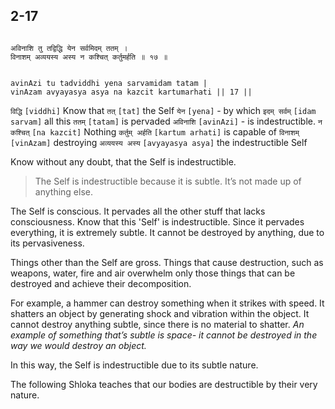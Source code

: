 ## 2-17


```shloka-sa

अविनाशि तु तद्विद्धि येन सर्वमिदम् ततम् ।
विनाशम् अव्ययस्य अस्य न कश्चित् कर्तुमर्हति ॥ १७ ॥

```
```shloka-sa-hk

avinAzi tu tadviddhi yena sarvamidam tatam |
vinAzam avyayasya asya na kazcit kartumarhati || 17 ||

```
`विद्धि` `[viddhi]` Know that `तत्` `[tat]` the Self `येन` `[yena]` - by which `इदम् सर्वम्` `[idam sarvam]` all this `ततम्` `[tatam]` is pervaded `अविनाशि` `[avinAzi]` - is indestructible. `न कश्चित्` `[na kazcit]` Nothing `कर्तुम् अर्हति` `[kartum arhati]` is capable of `विनाशम्` `[vinAzam]` destroying `अव्ययस्य अस्य` `[avyayasya asya]` the indestructible Self

Know without any doubt, that the Self is indestructible.

<a name='applnote_31'></a>
> The Self is indestructible because it is subtle. It’s not made up of anything else.



The Self is conscious. It pervades all the other stuff that lacks consciousness. Know that this 'Self' is indestructible. Since it pervades everything, it is extremely subtle. It cannot be destroyed by anything, due to its pervasiveness. 

Things other than the Self are gross. Things that cause destruction, such as weapons, water, fire and air overwhelm only those things that can be destroyed and achieve their decomposition.

For example, a hammer can destroy something when it strikes with speed. It shatters an object by generating shock and vibration within the object. It cannot destroy anything subtle, since there is no material to shatter.
_An example of something that’s subtle is space- it cannot be destroyed in the way we would destroy an object._

In this way, the Self is indestructible due to its subtle nature.

The following Shloka teaches that our bodies are destructible by their very nature.


